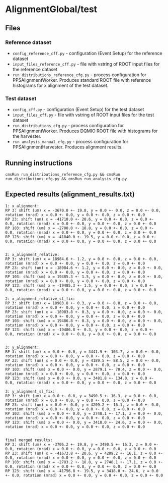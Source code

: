 # AlignmentGlobal/test

## Files
### Reference dataset
 - `config_reference_cff.py` - configuration (Event Setup) for the reference dataset
 - `input_files_reference_cff.py` - file with vstring of ROOT input files for the reference dataset 
 - `run_distributions_reference_cfg.py` - process configuration for PPSAlignmentWorker. Produces standard ROOT file with reference histograms for x alignment of the test dataset.
### Test dataset
 - `config_cff.py` - configuration (Event Setup) for the test dataset
 - `input_files_cff.py` - file with vstring of ROOT input files for the test dataset
 - `run_distributions_cfg.py` - process configuration for PPSAlignmentWorker. Produces DQMIO ROOT file with histograms for the harvester.
 - `run_analysis_manual_cfg.py` - process configuration for PPSAlignmentHarvester. Produces alignment results.

## Running instructions
```
cmsRun run_distributions_reference_cfg.py && cmsRun run_distributions_cfg.py && cmsRun run_analysis_cfg.py
```

## Expected results (alignment_results.txt)
```
1: x_alignment:
RP 3: shift (um) x = -3670.0 +- 19.8, y = 0.0 +- 0.0, z = 0.0 +- 0.0, rotation (mrad) x = 0.0 +- 0.0, y = 0.0 +- 0.0, z = 0.0 +- 0.0
RP 23: shift (um) x = -41710.0 +- 20.6, y = 0.0 +- 0.0, z = 0.0 +- 0.0, rotation (mrad) x = 0.0 +- 0.0, y = 0.0 +- 0.0, z = 0.0 +- 0.0
RP 103: shift (um) x = -2700.0 +- 18.8, y = 0.0 +- 0.0, z = 0.0 +- 0.0, rotation (mrad) x = 0.0 +- 0.0, y = 0.0 +- 0.0, z = 0.0 +- 0.0
RP 123: shift (um) x = -41840.0 +- 19.5, y = 0.0 +- 0.0, z = 0.0 +- 0.0, rotation (mrad) x = 0.0 +- 0.0, y = 0.0 +- 0.0, z = 0.0 +- 0.0


2: x_alignment_relative:
RP 3: shift (um) x = 18984.6 +- 1.2, y = 0.0 +- 0.0, z = 0.0 +- 0.0, rotation (mrad) x = 0.0 +- 0.0, y = 0.0 +- 0.0, z = 0.0 +- 0.0
RP 23: shift (um) x = -18984.6 +- 1.2, y = 0.0 +- 0.0, z = 0.0 +- 0.0, rotation (mrad) x = 0.0 +- 0.0, y = 0.0 +- 0.0, z = 0.0 +- 0.0
RP 103: shift (um) x = 19485.3 +- 1.5, y = 0.0 +- 0.0, z = 0.0 +- 0.0, rotation (mrad) x = 0.0 +- 0.0, y = 0.0 +- 0.0, z = 0.0 +- 0.0
RP 123: shift (um) x = -19485.3 +- 1.5, y = 0.0 +- 0.0, z = 0.0 +- 0.0, rotation (mrad) x = 0.0 +- 0.0, y = 0.0 +- 0.0, z = 0.0 +- 0.0

2: x_alignment_relative_sl_fix:
RP 3: shift (um) x = 18983.8 +- 0.3, y = 0.0 +- 0.0, z = 0.0 +- 0.0, rotation (mrad) x = 0.0 +- 0.0, y = 0.0 +- 0.0, z = 0.0 +- 0.0
RP 23: shift (um) x = -18983.8 +- 0.3, y = 0.0 +- 0.0, z = 0.0 +- 0.0, rotation (mrad) x = 0.0 +- 0.0, y = 0.0 +- 0.0, z = 0.0 +- 0.0
RP 103: shift (um) x = 19486.8 +- 0.3, y = 0.0 +- 0.0, z = 0.0 +- 0.0, rotation (mrad) x = 0.0 +- 0.0, y = 0.0 +- 0.0, z = 0.0 +- 0.0
RP 123: shift (um) x = -19486.8 +- 0.3, y = 0.0 +- 0.0, z = 0.0 +- 0.0, rotation (mrad) x = 0.0 +- 0.0, y = 0.0 +- 0.0, z = 0.0 +- 0.0


3: y_alignment:
RP 3: shift (um) x = 0.0 +- 0.0, y = 3441.9 +- 103.7, z = 0.0 +- 0.0, rotation (mrad) x = 0.0 +- 0.0, y = 0.0 +- 0.0, z = 0.0 +- 0.0
RP 23: shift (um) x = 0.0 +- 0.0, y = 4189.5 +- 88.5, z = 0.0 +- 0.0, rotation (mrad) x = 0.0 +- 0.0, y = 0.0 +- 0.0, z = 0.0 +- 0.0
RP 103: shift (um) x = 0.0 +- 0.0, y = 2879.1 +- 70.4, z = 0.0 +- 0.0, rotation (mrad) x = 0.0 +- 0.0, y = 0.0 +- 0.0, z = 0.0 +- 0.0
RP 123: shift (um) x = 0.0 +- 0.0, y = 3481.8 +- 134.0, z = 0.0 +- 0.0, rotation (mrad) x = 0.0 +- 0.0, y = 0.0 +- 0.0, z = 0.0 +- 0.0

3: y_alignment_sl_fix:
RP 3: shift (um) x = 0.0 +- 0.0, y = 3490.5 +- 16.3, z = 0.0 +- 0.0, rotation (mrad) x = 0.0 +- 0.0, y = 0.0 +- 0.0, z = 0.0 +- 0.0
RP 23: shift (um) x = 0.0 +- 0.0, y = 4209.2 +- 16.1, z = 0.0 +- 0.0, rotation (mrad) x = 0.0 +- 0.0, y = 0.0 +- 0.0, z = 0.0 +- 0.0
RP 103: shift (um) x = 0.0 +- 0.0, y = 2748.1 +- 17.1, z = 0.0 +- 0.0, rotation (mrad) x = 0.0 +- 0.0, y = 0.0 +- 0.0, z = 0.0 +- 0.0
RP 123: shift (um) x = 0.0 +- 0.0, y = 3418.0 +- 24.6, z = 0.0 +- 0.0, rotation (mrad) x = 0.0 +- 0.0, y = 0.0 +- 0.0, z = 0.0 +- 0.0


final merged results:
RP 3: shift (um) x = -3706.2 +- 19.8, y = 3490.5 +- 16.3, z = 0.0 +- 0.0, rotation (mrad) x = 0.0 +- 0.0, y = 0.0 +- 0.0, z = 0.0 +- 0.0
RP 23: shift (um) x = -41673.8 +- 20.6, y = 4209.2 +- 16.1, z = 0.0 +- 0.0, rotation (mrad) x = 0.0 +- 0.0, y = 0.0 +- 0.0, z = 0.0 +- 0.0
RP 103: shift (um) x = -2783.2 +- 18.8, y = 2748.1 +- 17.1, z = 0.0 +- 0.0, rotation (mrad) x = 0.0 +- 0.0, y = 0.0 +- 0.0, z = 0.0 +- 0.0
RP 123: shift (um) x = -41756.8 +- 19.5, y = 3418.0 +- 24.6, z = 0.0 +- 0.0, rotation (mrad) x = 0.0 +- 0.0, y = 0.0 +- 0.0, z = 0.0 +- 0.0
```
